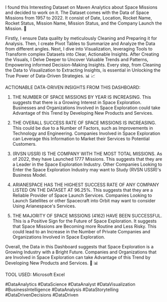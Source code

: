 I found this Interesting Dataset on Maven Analytics about Space Missions and decided to work on it. The Dataset comes with the Data of Space Missions from 1957 to 2022. It consist of Date, Location, Rocket Name, Rocket Status, Mission Name, Mission Status, and the Company Launch the Mission. 🚀

Firstly, I ensure Data quality by meticulously Cleaning and Preparing it for Analysis. Then, I create Pivot Tables to Summarize and Analyze the Data from different angles. Next, I dive into Visualization, leveraging Tools to Transform complex Datasets into Clear, Actionable Insights. After Creating the Visuals, I Delve Deeper to Uncover Valuable Trends and Patterns, Empowering informed Decision-Making Insights. Every step, from Cleaning the Data to Visualization to Extracting Insights, is essential in Unlocking the True Power of Data-Driven Strategies. 📊 📈

ACTIONABLE DATA-DRIVEN INSIGHTS FROM THIS DASHBOARD:

1. THE NUMBER OF SPACE MISSIONS BY YEAR IS INCREASING. This suggests that there is a Growing Interest in Space Exploration. Businesses and Organizations Involved in Space Exploration could take Advantage of this Trend by Developing New Products and Services.

2. THE OVERALL SUCCESS RATE OF SPACE MISSIONS IS INCREASING. This could be due to a Number of Factors, such as Improvements in Technology and Engineering. Companies Involved in Space Exploration can Leverage this Information to Market their Services to Potential Customers.

3. (RVSN USSR) IS THE COMPANY WITH THE MOST TOTAL MISSIONS. As of 2022, they have Launched 1777 Missions. This suggests that they are a Leader in the Space Exploration Industry. Other Companies Looking to Enter the Space Exploration Industry may want to Study (RVSN USSR)'s Business Model.

4. ARIANESPACE HAS THE HIGHEST SUCCESS RATE OF ANY COMPANY LISTED ON THE DATASET AT 96.25%. This suggests that they are a Reliable Provider of Space Launch Services. Companies Looking to Launch Satellites or other Spacecraft into Orbit may want to consider Using Arianespace's Services.

5. THE MAJORITY OF SPACE MISSIONS (4162) HAVE BEEN SUCCESSFUL. This is a Positive Sign for the Future of Space Exploration. It suggests that Space Missions are Becoming more Routine and Less Risky. This could lead to an Increase in the Number of Private Companies and Organizations Involved in Space Exploration.


Overall, the Data in this Dashboard suggests that Space Exploration is a Growing Industry with a Bright Future. Companies and Organizations that are Involved in Space Exploration can take Advantage of this Trend by Developing New Products and Services. 🚀 📊

TOOL USED: Microsoft Excel

#DataAnalytics #DataScience #DataAnalyst #DataVisualization #BusinessIntelligence #DataAnalysis #DataStorytelling #DataDrivenDecisions #DataDriven
